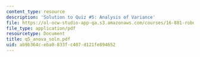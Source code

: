 ```yaml
---
content_type: resource
description: 'Solution to Quiz #5: Analysis of Variance'
file: https://ol-ocw-studio-app-qa.s3.amazonaws.com/courses/16-881-robust-system-design-summer-1998/ab9b364ceba0833fc407d121fe894652_q5_anova_soln.pdf
file_type: application/pdf
resourcetype: Document
title: q5_anova_soln.pdf
uid: ab9b364c-eba0-833f-c407-d121fe894652
---
```

